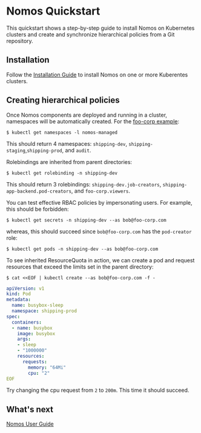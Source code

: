 # Nomos Quickstart

This quickstart shows a step-by-step guide to install Nomos on Kubernetes
clusters and create and synchronize hierarchical policies from a Git repository.

## Installation

Follow the [Installation Guide](installation.md) to install Nomos on one or more
Kuberentes clusters.

## Creating hierarchical policies

Once Nomos components are deployed and running in a cluster, namespaces will be
automatically created. For the [foo-corp
example](https://github.com/frankfarzan/foo-corp-example):

```console
$ kubectl get namespaces -l nomos-managed
```

This should return 4 namespaces: `shipping-dev`,
`shipping-staging`,`shipping-prod`, and `audit`.

Rolebindings are inherited from parent directories:

```console
$ kubectl get rolebinding -n shipping-dev
```

This should return 3 rolebindings: `shipping-dev.job-creators`,
`shipping-app-backend.pod-creators`, and `foo-corp.viewers`.

You can test effective RBAC policies by impersonating users. For example, this
should be forbidden:

```console
$ kubectl get secrets -n shipping-dev --as bob@foo-corp.com
```

whereas, this should succeed since `bob@foo-corp.com` has the `pod-creator`
role:

```console
$ kubectl get pods -n shipping-dev --as bob@foo-corp.com
```

To see inherited ResourceQuota in action, we can create a pod and request
resources that exceed the limits set in the parent directory:

```console
$ cat <<EOF | kubectl create --as bob@foo-corp.com -f -
```

```yaml
apiVersion: v1
kind: Pod
metadata:
  name: busybox-sleep
  namespace: shipping-prod
spec:
  containers:
  - name: busybox
    image: busybox
    args:
    - sleep
    - "1000000"
    resources:
      requests:
        memory: "64Mi"
        cpu: "2"
EOF
```

Try changing the cpu request from `2` to `200m`. This time it should succeed.

## What's next

[Nomos User Guide](user_guide.md)
